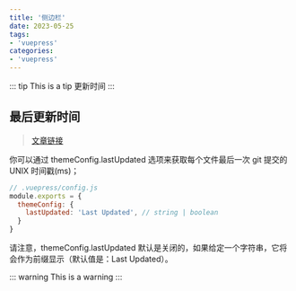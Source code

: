 ```yaml
---
title: '侧边栏'
date: 2023-05-25
tags:
- 'vuepress'
categories:
- 'vuepress'
---
```


::: tip
This is a tip 更新时间
:::

<!-- more -->

## 最后更新时间
> [文章链接](http://v1.vuepress-reco.recoluan.com/views/1.x/timeline.html)

你可以通过 themeConfig.lastUpdated 选项来获取每个文件最后一次 git 提交的 UNIX 时间戳(ms)；
```javascript
// .vuepress/config.js
module.exports = {
  themeConfig: {
    lastUpdated: 'Last Updated', // string | boolean
  }
}
```
请注意，themeConfig.lastUpdated 默认是关闭的，如果给定一个字符串，它将会作为前缀显示（默认值是：Last Updated）。

::: warning
This is a warning 
:::

